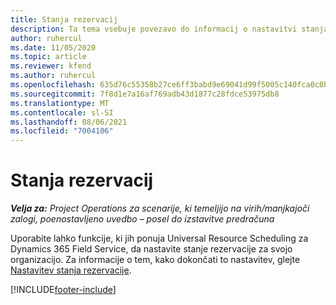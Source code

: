 ```yaml
---
title: Stanja rezervacij
description: Ta tema vsebuje povezavo do informacij o nastavitvi stanja rezervacije za Project Operations.
author: ruhercul
ms.date: 11/05/2020
ms.topic: article
ms.reviewer: kfend
ms.author: ruhercul
ms.openlocfilehash: 635d76c55358b27ce6ff3babd9e69041d99f5005c140fca0c0bc28d7210ad168
ms.sourcegitcommit: 7f8d1e7a16af769adb43d1877c28fdce53975db8
ms.translationtype: MT
ms.contentlocale: sl-SI
ms.lasthandoff: 08/06/2021
ms.locfileid: "7004106"
---
```

# <a name="booking-statuses"></a>Stanja rezervacij

_**Velja za:** Project Operations za scenarije, ki temeljijo na virih/manjkajoči zalogi, poenostavljeno uvedbo – posel do izstavitve predračuna_

Uporabite lahko funkcije, ki jih ponuja Universal Resource Scheduling za Dynamics 365 Field Service, da nastavite stanje rezervacije za svojo organizacijo. Za informacije o tem, kako dokončati to nastavitev, glejte [Nastavitev stanja rezervacije](/dynamics365/field-service/set-up-booking-statuses).


[!INCLUDE[footer-include](../includes/footer-banner.md)]